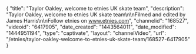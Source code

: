 {
    "title": "Taylor Oakley, welcome to etnies UK skate team",
    "description": "Taylor Oakley, welcome to etnies UK skate team\n\nFilmed and edited by James Harris\n\nFollow etnies on www.etnies.com",
    "channelid": "168527",
    "videoid": "6417905",
    "date_created": "1443564011",
    "date_modified": "1444951194",
    "type": "captivate",
    "layout": "channelVideo",
    "url": "\/etnies\/taylor-oakley-welcome-to-etnies-uk-skate-team\/168527-6417905"
}